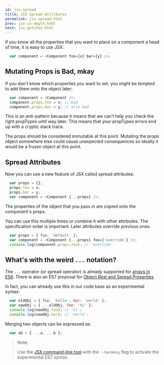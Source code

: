 ```yaml
---
id: jsx-spread
title: JSX Spread Attributes
permalink: jsx-spread.html
prev: jsx-in-depth.html
next: jsx-gotchas.html
---
```


If you know all the properties that you want to place on a component a head of time, it is easy to use JSX:

```javascript
  var component = <Component foo={x} bar={y} />;
```

## Mutating Props is Bad, mkay

If you don't know which properties you want to set, you might be tempted to add them onto the object later:

```javascript
  var component = <Component />;
  component.props.foo = x; // bad
  component.props.bar = y; // also bad
```

This is an anti-pattern because it means that we can't help you check the right propTypes until way later. This means that your propTypes errors end up with a cryptic stack trace.

The props should be considered immutable at this point. Mutating the props object somewhere else could cause unexpected consequences so ideally it would be a frozen object at this point.

## Spread Attributes

Now you can use a new feature of JSX called spread attributes:

```javascript
  var props = {};
  props.foo = x;
  props.bar = y;
  var component = <Component {...props} />;
```

The properties of the object that you pass in are copied onto the component's props.

You can use this multiple times or combine it with other attributes. The specification order is important. Later attributes override previous ones.

```javascript
  var props = { foo: 'default' };
  var component = <Component {...props} foo={'override'} />;
  console.log(component.props.foo); // 'override'
```

## What's with the weird `...` notation?

The `...` operator (or spread operator) is already supported for [arrays in ES6](https://developer.mozilla.org/en-US/docs/Web/JavaScript/Reference/Operators/Spread_operator). There is also an ES7 proposal for [Object Rest and Spread Properties](https://github.com/sebmarkbage/ecmascript-rest-spread).

In fact, you can already use this in our code base as an experimental syntax:

```javascript
  var oldObj = { foo: 'hello', bar: 'world' };
  var newObj = { ...oldObj, foo: 'hi' };
  console.log(newObj.foo); // 'hi';
  console.log(newObj.bar); // 'world';
```

Merging two objects can be expressed as:

```javascript
  var ab = { ...a, ...b };
```

> Note:
>
> Use the [JSX command-line tool](http://npmjs.org/package/react-tools) with the `--harmony` flag to activate the experimental ES7 syntax.
